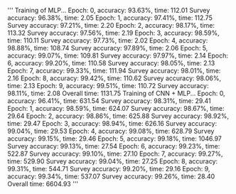 

'''
Training of MLP...
   Epoch: 0, accuracy: 93.63%, time: 112.01
   Survey accuracy: 96.38%, time: 2.05
   Epoch: 1, accuracy: 97.41%, time: 112.75
   Survey accuracy: 97.21%, time: 2.20
   Epoch: 2, accuracy: 98.17%, time: 113.32
   Survey accuracy: 97.56%, time: 2.19
   Epoch: 3, accuracy: 98.59%, time: 110.11
   Survey accuracy: 97.73%, time: 2.02
   Epoch: 4, accuracy: 98.88%, time: 108.74
   Survey accuracy: 97.89%, time: 2.06
   Epoch: 5, accuracy: 99.07%, time: 109.81
   Survey accuracy: 97.97%, time: 2.14
   Epoch: 6, accuracy: 99.20%, time: 110.58
   Survey accuracy: 98.05%, time: 2.13
   Epoch: 7, accuracy: 99.33%, time: 111.94
   Survey accuracy: 98.01%, time: 2.16
   Epoch: 8, accuracy: 99.42%, time: 110.62
   Survey accuracy: 98.06%, time: 2.13
   Epoch: 9, accuracy: 99.51%, time: 110.72
   Survey accuracy: 98.11%, time: 2.08
   Overall time: 1131.75
Training of CNN + MLP...
   Epoch: 0, accuracy: 96.41%, time: 631.54
   Survey accuracy: 98.31%, time: 29.41
   Epoch: 1, accuracy: 98.59%, time: 624.07
   Survey accuracy: 98.67%, time: 29.64
   Epoch: 2, accuracy: 98.86%, time: 625.88
   Survey accuracy: 98.92%, time: 29.47
   Epoch: 3, accuracy: 98.94%, time: 626.16
   Survey accuracy: 99.04%, time: 29.53
   Epoch: 4, accuracy: 99.08%, time: 628.79
   Survey accuracy: 99.15%, time: 29.46
   Epoch: 5, accuracy: 99.18%, time: 1046.97
   Survey accuracy: 99.13%, time: 27.54
   Epoch: 6, accuracy: 99.23%, time: 522.87
   Survey accuracy: 99.10%, time: 27.10
   Epoch: 7, accuracy: 99.27%, time: 529.90
   Survey accuracy: 99.04%, time: 27.25
   Epoch: 8, accuracy: 99.31%, time: 544.71
   Survey accuracy: 99.20%, time: 29.16
   Epoch: 9, accuracy: 99.34%, time: 537.07
   Survey accuracy: 99.26%, time: 28.40
   Overall time: 6604.93
'''
